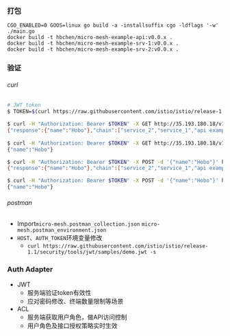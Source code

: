 ### 打包
```
CGO_ENABLED=0 GOOS=linux go build -a -installsuffix cgo -ldflags '-w' ./main.go
docker build -t hbchen/micro-mesh-example-api:v0.0.x .
docker build -t hbchen/micro-mesh-example-srv-1:v0.0.x .
docker build -t hbchen/micro-mesh-example-srv-2:v0.0.x .
```

### 验证
###### curl
```bash
# JWT token
$ TOKEN=$(curl https://raw.githubusercontent.com/istio/istio/release-1.1/security/tools/jwt/samples/demo.jwt -s)

$ curl -H "Authorization: Bearer $TOKEN" -X GET http://35.193.180.18/v1/example/call/Hobo
{"response":{"name":"Hobo"},"chain":["service_2","service_1","api example"]}                                          
 
$ curl -H "Authorization: Bearer $TOKEN" -X GET http://35.193.180.18/v1/example/call/responsebody/Hobo
{"name":"Hobo"}

$ curl -H "Authorization: Bearer $TOKEN" -X POST -d '{"name":"Hobo"}' http://35.193.180.18/v1/example/call
{"response":{"name":"Hobo"},"chain":["service_2","service_1","api example"]}

$ curl -H "Authorization: Bearer $TOKEN" -X POST -d '{"name":"Hobo"}' http://35.193.180.18/v1/example/call/responsebody
{"name":"Hobo"}
```

###### postman
- Import`micro-mesh.postman_collection.json` `micro-mesh.postman_environment.json`
- `HOST`、`AUTH_TOKEN`环境变量修改
    - `curl https://raw.githubusercontent.com/istio/istio/release-1.1/security/tools/jwt/samples/demo.jwt -s`

### Auth Adapter
- JWT
    - 服务端验证token有效性
    - 应对密码修改、终端数量限制等场景
- ACL
    - 服务端获取用户角色，做API访问控制
    - 用户角色及接口授权策略实时生效
